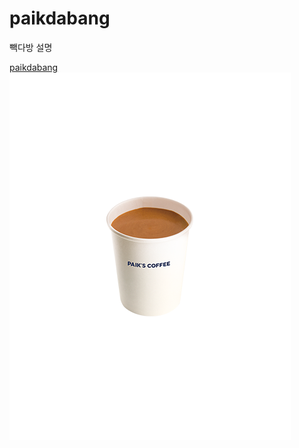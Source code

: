 
# paikdabang
빽다방 설명


[paikdabang](https://pam7464.github.io/paikdabang)
![빽다방이미지](https://github.com/pam7464/paikdabang/blob/main/images/img-coffee01.png)
